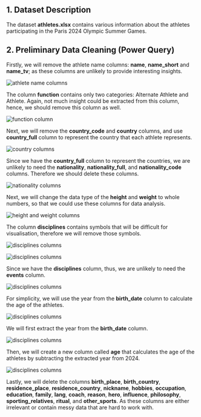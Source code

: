 ## 1. Dataset Description
The dataset **athletes.xlsx** contains various information about the athletes participating in the Paris 2024 Olympic Summer Games.


## 2. Preliminary Data Cleaning (Power Query)
Firstly, we will remove the athlete name columns: **name**, **name_short** and **name_tv**; as these columns are unlikely to provide interesting insights.

![athlete name columns](.\Images\AD1.PNG)

The column **function** contains only two categories: Alternate Athlete and Athlete. Again, not much insight could be extracted from this column, hence, we should remove this column as well.

![function column](.\Images\AD2.PNG)

Next, we will remove the **country_code** and **country** columns, and use **country_full** column to represent the country that each athlete represents.

![country columns](.\Images\AD3.PNG)

Since we have the **country_full** column to represent the countries, we are unlikely to need the **nationality**, **nationality_full**, and **nationality_code** columns. Therefore we should delete these columns.

![nationality columns](.\Images\AD4.PNG)

Next, we will change the data type of the **height** and **weight** to whole numbers, so that we could use these columns for data analysis.

![height and weight columns](.\Images\AD5.PNG)

The column **disciplines** contains symbols that will be difficult for visualisation, therefore we will remove those symbols.

![disciplines columns](.\Images\AD6.PNG)

![disciplines columns](.\Images\AD7.PNG)

Since we have the **disciplines** column, thus, we are unlikely to need the **events** column.

![disciplines columns](.\Images\AD8.PNG)

For simplicity, we will use the year from the **birth_date** column to calculate the age of the athletes. 

![disciplines columns](.\Images\AD9.PNG)

We will first extract the year from the **birth_date** column.

![disciplines columns](.\Images\AD10.PNG)

Then, we will create a new column called **age** that calculates the age of the athletes by subtracting the extracted year from 2024.

![disciplines columns](.\Images\AD11.PNG)


Lastly, we will delete the columns **birth_place**, **birth_country**, **residence_place**, **residence_country**, **nickname**, **hobbies**, **occupation**, **education**, **family**, **lang**, **coach**, **reason**, **hero**, **influence**, **philosophy**, **sporting_relatives**, **ritual**, and **other_sports**. As these columns are either irrelevant or contain messy data that are hard to work with.